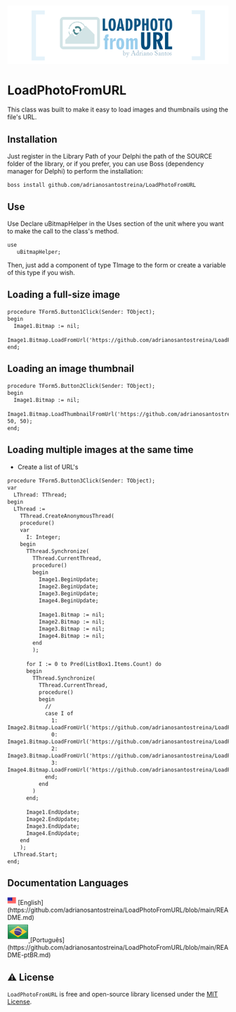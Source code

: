 <p align="center">
  <a href="https://github.com/adrianosantostreina/LoadPhotoFromURL/blob/main/image/logo.png">
    <img alt="LoadPhotoFromURL" src="https://github.com/adrianosantostreina/LoadPhotoFromURL/blob/main/image/logo.png">
  </a>  
</p>

# LoadPhotoFromURL
This class was built to make it easy to load images and thumbnails using the file's URL.

## Installation
Just register in the Library Path of your Delphi the path of the SOURCE folder of the library, or if you prefer, you can use Boss (dependency manager for Delphi) to perform the installation:
```
boss install github.com/adrianosantostreina/LoadPhotoFromURL
```

## Use
Use
Declare uBitmapHelper in the Uses section of the unit where you want to make the call to the class's method.
```delphi
use
   uBitmapHelper;
```
Then, just add a component of type TImage to the form or create a variable of this type if you wish.

## Loading a full-size image
```delphi
procedure TForm5.Button1Click(Sender: TObject);
begin
  Image1.Bitmap := nil;
  Image1.Bitmap.LoadFromUrl('https://github.com/adrianosantostreina/LoadPhotoFromURL/blob/main/image/mizuno1.jpg');
end;
```

## Loading an image thumbnail
```delphi
procedure TForm5.Button2Click(Sender: TObject);
begin
  Image1.Bitmap := nil;
  Image1.Bitmap.LoadThumbnailFromUrl('https://github.com/adrianosantostreina/LoadPhotoFromURL/blob/main/image/mizuno1.jpg', 50, 50);
end;
```

## Loading multiple images at the same time
* Create a list of URL's
```delphi
procedure TForm5.Button3Click(Sender: TObject);
var
  LThread: TThread;
begin
  LThread :=
    TThread.CreateAnonymousThread(
    procedure()
    var
      I: Integer;
    begin
      TThread.Synchronize(
        TThread.CurrentThread,
        procedure()
        begin
          Image1.BeginUpdate;
          Image2.BeginUpdate;
          Image3.BeginUpdate;
          Image4.BeginUpdate;

          Image1.Bitmap := nil;
          Image2.Bitmap := nil;
          Image3.Bitmap := nil;
          Image4.Bitmap := nil;
        end
        );

      for I := 0 to Pred(ListBox1.Items.Count) do
      begin
        TThread.Synchronize(
          TThread.CurrentThread,
          procedure()
          begin
            //
            case I of
              1: Image2.Bitmap.LoadFromUrl('https://github.com/adrianosantostreina/LoadPhotoFromURL/blob/main/image/mizuno1.jpg');
              0: Image1.Bitmap.LoadFromUrl('https://github.com/adrianosantostreina/LoadPhotoFromURL/blob/main/image/mizuno2.jpg');
              2: Image3.Bitmap.LoadFromUrl('https://github.com/adrianosantostreina/LoadPhotoFromURL/blob/main/image/mizuno3.jpg');
              3: Image4.Bitmap.LoadFromUrl('https://github.com/adrianosantostreina/LoadPhotoFromURL/blob/main/image/mizuno4.jpg');
            end;
          end
        )
      end;

      Image1.EndUpdate;
      Image2.EndUpdate;
      Image3.EndUpdate;
      Image4.EndUpdate;
    end
    );
  LThread.Start;
end;
```
## Documentation Languages
<img alt="EUA" src="https://github.com/adrianosantostreina/LoadPhotoFromURL/blob/main/image/eua_icon.png" width= 20px height= 20px>
[English](https://github.com/adrianosantostreina/LoadPhotoFromURL/blob/main/README.md)<br>

<a href="https://github.com/adrianosantostreina/LoadPhotoFromURL/blob/main/README.md">
  <img alt="EUA" src="https://github.com/adrianosantostreina/LoadPhotoFromURL/blob/main/image/brazil_icon.png">
</a>
[Português](https://github.com/adrianosantostreina/LoadPhotoFromURL/blob/main/README-ptBR.md)<br>

## ⚠️ License
`LoadPhotoFromURL` is free and open-source library licensed under the [MIT License](https://github.com/adrianosantostreina/LoadPhotoFromURL/blob/main/LICENSE.md). 